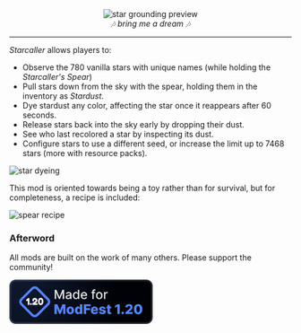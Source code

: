 <!--suppress HtmlDeprecatedTag, XmlDeprecatedElement -->
<center><img alt="star grounding preview" src="https://cdn.modrinth.com/data/z7IRTW7F/images/75fc3e15206a239c1d1f389482eb77ea7e3f7edf.gif"></center>
<center><i>🎶 bring me a dream 🎶</i></center>

<center>
</center>

---

_Starcaller_ allows players to:
 - Observe the 780 vanilla stars with unique names (while holding the _Starcaller's Spear_)
 - Pull stars down from the sky with the spear, holding them in the inventory as _Stardust_.
 - Dye stardust any color, affecting the star once it reappears after 60 seconds.
 - Release stars back into the sky early by dropping their dust.
 - See who last recolored a star by inspecting its dust.
 - Configure stars to use a different seed, or increase the limit up to 7468 stars (more with resource packs).

![star dyeing](https://cdn.modrinth.com/data/z7IRTW7F/images/6860bcb970b2dd1ba7aa4afb1f72e05e81a21081.gif)

This mod is oriented towards being a toy rather than for survival, but for completeness, a recipe is included:

![spear recipe](https://cdn.modrinth.com/data/z7IRTW7F/images/12587366dbec240bd55357840bf9164f18d08b7d.png)

### Afterword

All mods are built on the work of many others. Please support the community!

[<img src="https://raw.githubusercontent.com/ModFest/art/3bf66556e674d670e30f647d6a48c4e1798c21d4/badge/128h/ModFest%201.20%20Badge.png" width="256" alt="ModFest 1.20">](https://modfest.net/1.20)

